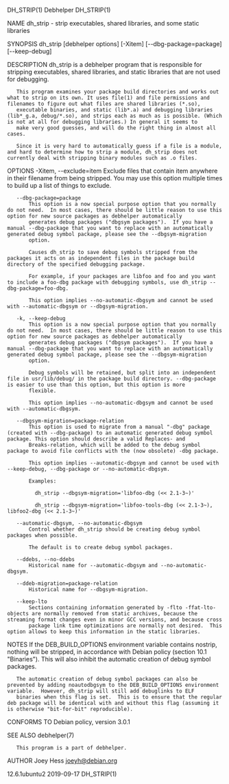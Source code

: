 DH_STRIP(1)                                                                                       Debhelper                                                                                       DH_STRIP(1)

NAME
       dh_strip - strip executables, shared libraries, and some static libraries

SYNOPSIS
       dh_strip [debhelper options] [-Xitem] [--dbg-package=package] [--keep-debug]

DESCRIPTION
       dh_strip is a debhelper program that is responsible for stripping executables, shared libraries, and static libraries that are not used for debugging.

       This program examines your package build directories and works out what to strip on its own. It uses file(1) and file permissions and filenames to figure out what files are shared libraries (*.so),
       executable binaries, and static (lib*.a) and debugging libraries (lib*_g.a, debug/*.so), and strips each as much as is possible. (Which is not at all for debugging libraries.) In general it seems to
       make very good guesses, and will do the right thing in almost all cases.

       Since it is very hard to automatically guess if a file is a module, and hard to determine how to strip a module, dh_strip does not currently deal with stripping binary modules such as .o files.

OPTIONS
       -Xitem, --exclude=item
           Exclude files that contain item anywhere in their filename from being stripped. You may use this option multiple times to build up a list of things to exclude.

       --dbg-package=package
           This option is a now special purpose option that you normally do not need.  In most cases, there should be little reason to use this option for new source packages as debhelper automatically
           generates debug packages ("dbgsym packages").  If you have a manual --dbg-package that you want to replace with an automatically generated debug symbol package, please see the --dbgsym-migration
           option.

           Causes dh_strip to save debug symbols stripped from the packages it acts on as independent files in the package build directory of the specified debugging package.

           For example, if your packages are libfoo and foo and you want to include a foo-dbg package with debugging symbols, use dh_strip --dbg-package=foo-dbg.

           This option implies --no-automatic-dbgsym and cannot be used with --automatic-dbgsym or --dbgsym-migration.

       -k, --keep-debug
           This option is a now special purpose option that you normally do not need.  In most cases, there should be little reason to use this option for new source packages as debhelper automatically
           generates debug packages ("dbgsym packages").  If you have a manual --dbg-package that you want to replace with an automatically generated debug symbol package, please see the --dbgsym-migration
           option.

           Debug symbols will be retained, but split into an independent file in usr/lib/debug/ in the package build directory. --dbg-package is easier to use than this option, but this option is more
           flexible.

           This option implies --no-automatic-dbgsym and cannot be used with --automatic-dbgsym.

       --dbgsym-migration=package-relation
           This option is used to migrate from a manual "-dbg" package (created with --dbg-package) to an automatic generated debug symbol package. This option should describe a valid Replaces- and
           Breaks-relation, which will be added to the debug symbol package to avoid file conflicts with the (now obsolete) -dbg package.

           This option implies --automatic-dbgsym and cannot be used with --keep-debug, --dbg-package or --no-automatic-dbgsym.

           Examples:

             dh_strip --dbgsym-migration='libfoo-dbg (<< 2.1-3~)'

             dh_strip --dbgsym-migration='libfoo-tools-dbg (<< 2.1-3~), libfoo2-dbg (<< 2.1-3~)'

       --automatic-dbgsym, --no-automatic-dbgsym
           Control whether dh_strip should be creating debug symbol packages when possible.

           The default is to create debug symbol packages.

       --ddebs, --no-ddebs
           Historical name for --automatic-dbgsym and --no-automatic-dbgsym.

       --ddeb-migration=package-relation
           Historical name for --dbgsym-migration.

       --keep-lto
           Sections containing information generated by -flto -ffat-lto-objects are normally removed from static archives, because the streaming format changes even in minor GCC versions, and because cross
           package link time optimizations are normally not desired.  This option allows to keep this information in the static libraries.

NOTES
       If the DEB_BUILD_OPTIONS environment variable contains nostrip, nothing will be stripped, in accordance with Debian policy (section 10.1 "Binaries").  This will also inhibit the automatic creation
       of debug symbol packages.

       The automatic creation of debug symbol packages can also be prevented by adding noautodbgsym to the DEB_BUILD_OPTIONS environment variable.  However, dh_strip will still add debuglinks to ELF
       binaries when this flag is set.  This is to ensure that the regular deb package will be identical with and without this flag (assuming it is otherwise "bit-for-bit" reproducible).

CONFORMS TO
       Debian policy, version 3.0.1

SEE ALSO
       debhelper(7)

       This program is a part of debhelper.

AUTHOR
       Joey Hess <joeyh@debian.org>

12.6.1ubuntu2                                                                                     2019-09-17                                                                                      DH_STRIP(1)
